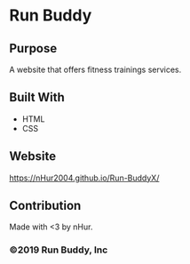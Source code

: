 # Run Buddy


## Purpose
A website that offers fitness trainings services.


## Built With
* HTML
* CSS


## Website
https://nHur2004.github.io/Run-BuddyX/


## Contribution
Made with <3 by nHur.


### ©️2019 Run Buddy, Inc 
